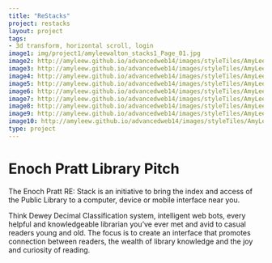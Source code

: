 ```yaml
---
title: "ReStacks"
project: restacks
layout: project
tags:
- 3d transform, horizontal scroll, login
image1: img/project1/amyleewalton_stacks1_Page_01.jpg
image2: http://amyleew.github.io/advancedweb14/images/styleTiles/AmyLeeWalton_StyleTiles_Page_2.jpg
image3: http://amyleew.github.io/advancedweb14/images/styleTiles/AmyLeeWalton_StyleTiles_Page_3.jpg
image4: http://amyleew.github.io/advancedweb14/images/styleTiles/AmyLeeWalton_StyleTiles_Page_4.jpg
image5: http://amyleew.github.io/advancedweb14/images/styleTiles/AmyLeeWalton_StyleTiles_Page_5.jpg
image6: http://amyleew.github.io/advancedweb14/images/styleTiles/AmyLeeWalton_StyleTiles_Page_1.jpg
image7: http://amyleew.github.io/advancedweb14/images/styleTiles/AmyLeeWalton_StyleTiles_Page_2.jpg
image8: http://amyleew.github.io/advancedweb14/images/styleTiles/AmyLeeWalton_StyleTiles_Page_3.jpg
image9: http://amyleew.github.io/advancedweb14/images/styleTiles/AmyLeeWalton_StyleTiles_Page_4.jpg
image10: http://amyleew.github.io/advancedweb14/images/styleTiles/AmyLeeWalton_StyleTiles_Page_5.jpg
type: project
---
```


# Enoch Pratt Library Pitch

The Enoch Pratt RE: Stack is an initiative to bring the index and access of the Public Library to a computer, device or mobile interface near you.

Think Dewey Decimal Classification system, intelligent web bots, every helpful and knowledgeable librarian you’ve ever met and avid to casual readers young and old. The focus is to create an interface that promotes connection between readers, the wealth of library knowledge and the joy and curiosity of reading.

